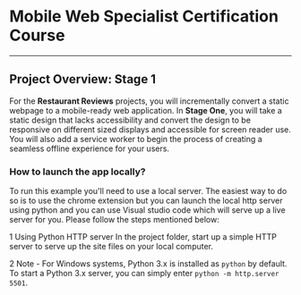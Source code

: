 # Mobile Web Specialist Certification Course
---


## Project Overview: Stage 1

For the **Restaurant Reviews** projects, you will incrementally convert a static webpage to a mobile-ready web application. In **Stage One**, you will take a static design that lacks accessibility and convert the design to be responsive on different sized displays and accessible for screen reader use. You will also add a service worker to begin the process of creating a seamless offline experience for your users.

### How to launch the app locally?

To run this example you'll need to use a local server. The easiest way to do so is to use the chrome extension but you can launch the local http server using python and you can use Visual studio code which will serve up a live server for you. Please follow the steps mentioned below:

1 Using Python HTTP server In the project folder, start up a simple HTTP server to serve up the site files on your local computer. 

2 Note -  For Windows systems, Python 3.x is installed as `python` by default. To start a Python 3.x server, you can simply enter `python -m http.server 5501`.


